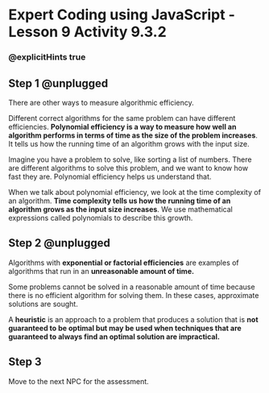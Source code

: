 # Expert Coding using JavaScript - Lesson 9 Activity 9.3.2
### @explicitHints true

## Step 1 @unplugged
There are other ways to measure algorithmic efficiency. 

 Different correct algorithms for the same problem can have different efficiencies. 
  **Polynomial efficiency is a way to measure how well an algorithm performs in terms of time as the size of the problem increases**. It tells us how the running time of an algorithm grows with the input size.

Imagine you have a problem to solve, like sorting a list of numbers. There are different algorithms to solve this problem, and we want to know how fast they are. Polynomial efficiency helps us understand that.

When we talk about polynomial efficiency, we look at the time complexity of an algorithm. **Time complexity tells us how the running time of an algorithm grows as the input size increases**. We use mathematical expressions called polynomials to describe this growth.

## Step 2 @unplugged

Algorithms with **exponential or factorial efficiencies** are examples of algorithms that run in an **unreasonable amount of time.**

   Some problems cannot be solved in a reasonable amount of time because there is no efficient algorithm for solving them. In these cases, approximate solutions are sought. 
   
   A **heuristic** is an approach to a problem that produces a solution that is **not guaranteed to be optimal but may be used when techniques that are guaranteed to always find an optimal solution are impractical.**
   
## Step 3 
Move to the next NPC for the assessment. 